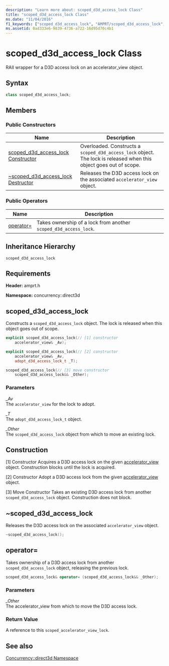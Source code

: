 ```yaml
---
description: "Learn more about: scoped_d3d_access_lock Class"
title: "scoped_d3d_access_lock Class"
ms.date: "11/04/2016"
f1_keywords: ["scoped_d3d_access_lock", "AMPRT/scoped_d3d_access_lock", "AMPRT/concurrency::direct3d::scoped_d3d_access_lock::scoped_d3d_access_lock"]
ms.assetid: 0ad333e6-9839-4736-a722-16d95d70c4b1
---
```

# scoped_d3d_access_lock Class

RAII wrapper for a D3D access lock on an accelerator_view object.

## Syntax

```cpp
class scoped_d3d_access_lock;
```

## Members

### Public Constructors

|Name|Description|
|----------|-----------------|
|[scoped_d3d_access_lock Constructor](#ctor)|Overloaded. Constructs a `scoped_d3d_access_lock` object. The lock is released when this object goes out of scope.|
|[~scoped_d3d_access_lock Destructor](#dtor)|Releases the D3D access lock on the associated `accelerator_view` object.|

### Public Operators

|Name|Description|
|----------|-----------------|
|[operator=](#operator_eq)|Takes ownership of a lock from another `scoped_d3d_access_lock`.|

## Inheritance Hierarchy

`scoped_d3d_access_lock`

## Requirements

**Header:** amprt.h

**Namespace:** concurrency::direct3d

## <a name="ctor"></a> scoped_d3d_access_lock

Constructs a `scoped_d3d_access_lock` object. The lock is released when this object goes out of scope.

```cpp
explicit scoped_d3d_access_lock(// [1] constructor
    accelerator_view& _Av);

explicit scoped_d3d_access_lock(// [2] constructor
    accelerator_view& _Av,
    adopt_d3d_access_lock_t _T);

scoped_d3d_access_lock(// [3] move constructor
    scoped_d3d_access_lock&& _Other);
```

### Parameters

*_Av*<br/>
The `accelerator_view` for the lock to adopt.

*_T*<br/>
The `adopt_d3d_access_lock_t` object.

*_Other*<br/>
The `scoped_d3d_access_lock` object from which to move an existing lock.

## Construction

[1] Constructor
Acquires a D3D access lock on the given [accelerator_view](accelerator-view-class.md) object. Construction blocks until the lock is acquired.

[2] Constructor
Adopt a D3D access lock from the given [accelerator_view](accelerator-view-class.md) object.

[3] Move Constructor
Takes an existing D3D access lock from another `scoped_d3d_access_lock` object. Construction does not block.

## <a name="dtor"></a> ~scoped_d3d_access_lock

Releases the D3D access lock on the associated `accelerator_view` object.

```cpp
~scoped_d3d_access_lock();
```

## <a name="operator_eq"></a> operator=

Takes ownership of a D3D access lock from another `scoped_d3d_access_lock` object, releasing the previous lock.

```cpp
scoped_d3d_access_lock& operator= (scoped_d3d_access_lock&& _Other);
```

### Parameters

*_Other*<br/>
The accelerator_view from which to move the D3D access lock.

### Return Value

A reference to this `scoped_accelerator_view_lock`.

## See also

[Concurrency::direct3d Namespace](concurrency-direct3d-namespace.md)
